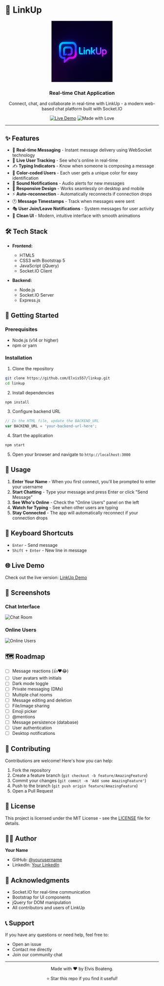 # 💬 LinkUp

<div align="center">
  <img src="./public/LinkUp.png" alt="LinkUp Logo" width="200"/>
  
  ### Real-time Chat Application
  
  Connect, chat, and collaborate in real-time with LinkUp - a modern web-based chat platform built with Socket.IO
  
  [![Live Demo](https://img.shields.io/badge/demo-live-success?style=for-the-badge)](https://real-chat-application-5dxq.onrender.com)
  ![Made with Love](https://img.shields.io/badge/Made%20with-❤️-red?style=for-the-badge)
</div>

---

## ✨ Features

- 🚀 **Real-time Messaging** - Instant message delivery using WebSocket technology
- 👥 **Live User Tracking** - See who's online in real-time
- ✍️ **Typing Indicators** - Know when someone is composing a message
- 🎨 **Color-coded Users** - Each user gets a unique color for easy identification
- 🔔 **Sound Notifications** - Audio alerts for new messages
- 📱 **Responsive Design** - Works seamlessly on desktop and mobile
- ⚡ **Auto-reconnection** - Automatically reconnects if connection drops
- 🕐 **Message Timestamps** - Track when messages were sent
- 🎭 **User Join/Leave Notifications** - System messages for user activity
- 💬 **Clean UI** - Modern, intuitive interface with smooth animations

## 🛠️ Tech Stack

- **Frontend:**
  - HTML5
  - CSS3 with Bootstrap 5
  - JavaScript (jQuery)
  - Socket.IO Client

- **Backend:**
  - Node.js
  - Socket.IO Server
  - Express.js 

## 🚀 Getting Started

### Prerequisites

- Node.js (v14 or higher)
- npm or yarn

### Installation

1. Clone the repository
```bash
git clone https://github.com/Elvis557/linkup.git
cd linkup
```

2. Install dependencies
```bash
npm install
```

3. Configure backend URL
```javascript
// In the HTML file, update the BACKEND_URL
var BACKEND_URL = 'your-backend-url-here';
```

4. Start the application
```bash
npm start
```

5. Open your browser and navigate to `http://localhost:3000`

## 📖 Usage

1. **Enter Your Name** - When you first connect, you'll be prompted to enter your username
2. **Start Chatting** - Type your message and press Enter or click "Send Message"
3. **See Who's Online** - Check the "Online Users" panel on the left
4. **Watch for Typing** - See when other users are typing
5. **Stay Connected** - The app will automatically reconnect if your connection drops

## 🎯 Keyboard Shortcuts

- `Enter` - Send message
- `Shift + Enter` - New line in message

## 🌐 Live Demo

Check out the live version: [LinkUp Demo](https://real-chat-application-5dxq.onrender.com)

## 📸 Screenshots

### Chat Interface
![Chat Room](screenshots/chat-room.png)

### Online Users
![Online Users](screenshots/online-users.png)

## 🗺️ Roadmap

- [ ] Message reactions (👍❤️😂)
- [ ] User avatars with initials
- [ ] Dark mode toggle
- [ ] Private messaging (DMs)
- [ ] Multiple chat rooms
- [ ] Message editing and deletion
- [ ] File/image sharing
- [ ] Emoji picker
- [ ] @mentions
- [ ] Message persistence (database)
- [ ] User authentication
- [ ] Desktop notifications

## 🤝 Contributing

Contributions are welcome! Here's how you can help:

1. Fork the repository
2. Create a feature branch (`git checkout -b feature/AmazingFeature`)
3. Commit your changes (`git commit -m 'Add some AmazingFeature'`)
4. Push to the branch (`git push origin feature/AmazingFeature`)
5. Open a Pull Request

## 📝 License

This project is licensed under the MIT License - see the [LICENSE](LICENSE) file for details.

## 👨‍💻 Author

**Your Name**
- GitHub: [@yourusername](https://github.com/Elvis557)
- LinkedIn: [Your LinkedIn](www.linkedin.com/in/elvis-boateng-boampong-3b6264341)

## 🙏 Acknowledgments

- Socket.IO for real-time communication
- Bootstrap for UI components
- jQuery for DOM manipulation
- All contributors and users of LinkUp

## 📞 Support

If you have any questions or need help, feel free to:
- Open an issue
- Contact me directly
- Join our community chat

---

<div align="center">
  Made with ❤️ by Elvis Boateng.
  
  ⭐ Star this repo if you find it useful!
</div>
